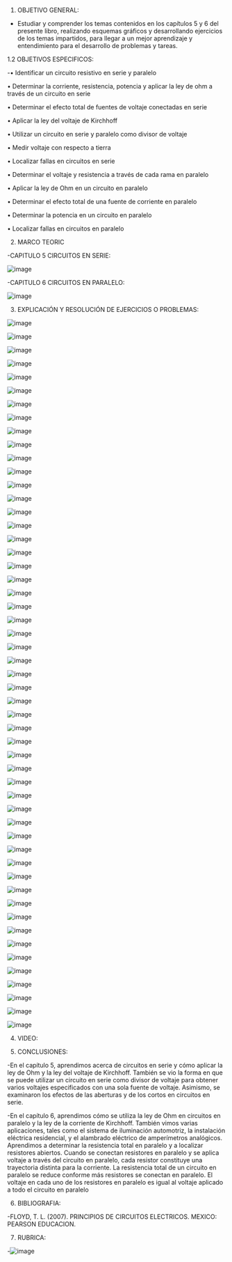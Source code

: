 1. OBJETIVO GENERAL:
-  Estudiar y comprender los temas contenidos en los capítulos 5 y 6 del presente libro, realizando esquemas gráficos y desarrollando ejercicios de los temas impartidos, para llegar a un mejor aprendizaje y entendimiento para el desarrollo de problemas y tareas.

1.2  OBJETIVOS ESPECIFICOS:

-•	Identificar un circuito resistivo en serie y paralelo

•	Determinar la corriente, resistencia, potencia y aplicar la ley de ohm a través de un circuito en serie

•	Determinar el efecto total de fuentes de voltaje conectadas en serie

•	Aplicar la ley del voltaje de Kirchhoff

•	Utilizar un circuito en serie y paralelo como divisor de voltaje

•	Medir voltaje con respecto a tierra

•	Localizar fallas en circuitos en serie

•	Determinar el voltaje y resistencia a través de cada rama en paralelo

•	Aplicar la ley de Ohm en un circuito en paralelo

•	Determinar el efecto total de una fuente de corriente en paralelo

•	Determinar la potencia en un circuito en paralelo

•	Localizar fallas en circuitos en paralelo


2. MARCO TEORIC

-CAPITULO 5 CIRCUITOS EN SERIE:


![image](https://user-images.githubusercontent.com/105897327/173272482-b270fe19-9280-4aca-97a5-ea2cb1b9be0c.png)

-CAPITULO 6 CIRCUITOS EN PARALELO:


![image](https://user-images.githubusercontent.com/105897327/173272502-f3823cf0-8285-4f6c-9277-a2c8cfc55448.png)


3. EXPLICACIÓN Y RESOLUCIÓN DE EJERCICIOS O PROBLEMAS:

![image](https://user-images.githubusercontent.com/105897327/173272966-801068df-f7c1-4cfb-9133-e6d15f160bd8.png)

![image](https://user-images.githubusercontent.com/105897327/173272992-b63ebaeb-2b0f-4b9e-b8a0-a84136cd1708.png)

![image](https://user-images.githubusercontent.com/105897327/173273020-4cfefdef-8048-4b73-b4a0-5fc033c4a4c8.png)

![image](https://user-images.githubusercontent.com/105897327/173273034-c87dc6f7-d412-4b26-b539-f607c6c2f193.png)

![image](https://user-images.githubusercontent.com/105897327/173273100-9c5bf260-2927-4eae-a541-4c4038b9d604.png)

![image](https://user-images.githubusercontent.com/105897327/173273122-4a55c990-d009-4ea7-8a82-80b6b338ed1d.png)

![image](https://user-images.githubusercontent.com/105897327/173273147-ebcfe9d2-d690-4819-87b4-7b6cc1ae7a5e.png)

![image](https://user-images.githubusercontent.com/105897327/173273166-e91e7e0e-6cd0-460b-ad93-fff44e258eb8.png)

![image](https://user-images.githubusercontent.com/105897327/173273225-d226ecdb-9f02-4986-84e6-caae467fd43a.png)

![image](https://user-images.githubusercontent.com/105897327/173273249-2a395107-fb49-47f9-904d-b81452fad176.png)

![image](https://user-images.githubusercontent.com/105897327/173273290-bcd27141-c475-4110-8eb3-de9f1f7eff98.png)

![image](https://user-images.githubusercontent.com/105897327/173273323-d843e799-a5d6-4038-b263-7a4ab71b17af.png)


![image](https://user-images.githubusercontent.com/105897327/173273362-273cfe0a-9cf3-42c4-bdf7-153e3ba58c24.png)

![image](https://user-images.githubusercontent.com/105897327/173273397-0f9d3742-0277-41f2-9f86-93ab650bec51.png)

![image](https://user-images.githubusercontent.com/105897327/173273464-7a27fd7d-92dc-4066-92b9-fdfb3bde826a.png)

![image](https://user-images.githubusercontent.com/105897327/173273486-0695357d-f78c-4b7b-a636-343f2d2c8ee0.png)

![image](https://user-images.githubusercontent.com/105897327/173273517-1825a9ea-557d-44b8-9581-98718edbdd7a.png)

![image](https://user-images.githubusercontent.com/105897327/173273546-eda7eadd-aedf-4ca0-85e2-b6cc3abebc9f.png)

![image](https://user-images.githubusercontent.com/105897327/173273577-f6ef2cda-9df0-4562-b3de-65de4268ff99.png)

![image](https://user-images.githubusercontent.com/105897327/173273683-4cfb08a8-efa2-4d36-871b-6ecc0d119bb9.png)

![image](https://user-images.githubusercontent.com/105897327/173273717-91e20e1f-50d6-4129-bab2-8dc72daab139.png)

![image](https://user-images.githubusercontent.com/105897327/173273727-14b961e7-2a97-4798-997b-9a02eb69ad18.png)

![image](https://user-images.githubusercontent.com/105897327/173273749-2aae04cb-7b10-41b9-b494-7990582e590a.png)

![image](https://user-images.githubusercontent.com/105897327/173273779-9113f1e6-2edc-4be7-997c-7199ce9ec4c3.png)

![image](https://user-images.githubusercontent.com/105897327/173273817-cc111d06-d285-4771-9e93-3f6ecd5f7272.png)

![image](https://user-images.githubusercontent.com/105897327/173273846-ed01cbb7-bc55-4e54-87e7-0f3794b0a150.png)

![image](https://user-images.githubusercontent.com/105897327/173273858-dc12fdb6-ace4-4bc8-96b4-053c7a8167b9.png)

![image](https://user-images.githubusercontent.com/105897327/173273881-bd09562e-f4b6-4b8f-8ec0-541d98e7267b.png)

![image](https://user-images.githubusercontent.com/105897327/173273902-b48ac524-2bad-42ce-8b4d-4b5f97c04609.png)

![image](https://user-images.githubusercontent.com/105897327/173273917-1d3a83b1-1502-43e4-b9a8-94b55028da69.png)

![image](https://user-images.githubusercontent.com/105897327/173273932-6168a800-c935-4db0-b9ef-f30483270cd6.png)

![image](https://user-images.githubusercontent.com/105897327/173273953-e7cdb011-5107-4786-ad8c-a202276c7785.png)

![image](https://user-images.githubusercontent.com/105897327/173273969-ced46efe-f0f9-475a-9c28-d3496f002a1f.png)

![image](https://user-images.githubusercontent.com/105897327/173273983-f48bf04a-8993-41b0-9c31-9a5fe0d41f7d.png)

![image](https://user-images.githubusercontent.com/105897327/173274000-1a3b5c18-dba0-43a7-8562-78afe577ab5a.png)

![image](https://user-images.githubusercontent.com/105897327/173274022-2c6dba57-7bbd-4d98-ae41-d21290961c1c.png)

![image](https://user-images.githubusercontent.com/105897327/173274041-cb926a5f-2aa6-413c-bb4b-c9fe53e0ad49.png)

![image](https://user-images.githubusercontent.com/105897327/173274060-e5e52b22-e37f-43a2-92f5-6d73f9e27c26.png)

![image](https://user-images.githubusercontent.com/105897327/173274082-a3de223a-b438-41fd-ab7e-d8487777dc36.png)

![image](https://user-images.githubusercontent.com/105897327/173274099-49098161-3ad2-4fa0-ada8-edfd0dc7fc07.png)

![image](https://user-images.githubusercontent.com/105897327/173274131-05fe94b8-a302-4bf5-a892-0b8c4c50f37e.png)

![image](https://user-images.githubusercontent.com/105897327/173274150-ebdb0880-7d0f-4b4b-81ea-eecb682130c2.png)

![image](https://user-images.githubusercontent.com/105897327/173274167-6770da64-c1e0-4a7c-95c8-2b8acc2bd72b.png)

![image](https://user-images.githubusercontent.com/105897327/173274186-7c2533d9-403b-4e48-aa94-b52371d2a92c.png)

![image](https://user-images.githubusercontent.com/105897327/173274201-6dec8b23-3016-4421-bc95-00cf07f6c3ab.png)

![image](https://user-images.githubusercontent.com/105897327/173274221-b365cb60-0e39-47c0-9280-7dd948fd08ce.png)

![image](https://user-images.githubusercontent.com/105897327/173274240-8621fc57-d102-4142-83ac-76dacf23f535.png)

![image](https://user-images.githubusercontent.com/105897327/173274265-7f745306-542a-4e06-a6ac-bcb2a63f8584.png)

![image](https://user-images.githubusercontent.com/105897327/173274281-dc0a32ef-896b-4d3e-9d8c-0be2791ea53f.png)

![image](https://user-images.githubusercontent.com/105897327/173274294-317ee1dd-f982-4750-a005-d548dc58c5ed.png)

![image](https://user-images.githubusercontent.com/105897327/173274319-7b6538f1-1c76-409e-8e7a-86450f271b9c.png)

![image](https://user-images.githubusercontent.com/105897327/173274337-72a53302-0cc1-4340-bcba-98738c76a93a.png)

![image](https://user-images.githubusercontent.com/105897327/173274367-459ab689-b3e5-4801-92d9-3143f006c050.png)



4. VIDEO:


5. CONCLUSIONES:

-En el capítulo 5, aprendimos acerca de circuitos en serie y cómo aplicar la ley de Ohm y la ley del voltaje de Kirchhoff. También se vio la forma en que se puede utilizar un circuito en serie como divisor de voltaje para obtener varios voltajes especificados con una sola fuente de voltaje. Asimismo, se examinaron los efectos de las aberturas y de los cortos en circuitos en serie.

-En el capítulo 6, aprendimos cómo se utiliza la ley de Ohm en circuitos en paralelo y la ley de la corriente de Kirchhoff. También vimos varias aplicaciones, tales como el sistema de iluminación automotriz, la instalación eléctrica residencial, y el alambrado eléctrico de amperímetros analógicos. Aprendimos a determinar la resistencia total en paralelo y a localizar resistores abiertos. Cuando se conectan resistores en paralelo y se aplica voltaje a través del circuito en paralelo, cada resistor constituye una trayectoria distinta para la corriente. La resistencia total de un circuito en paralelo se reduce conforme más resistores se conectan en paralelo. El voltaje en cada uno de los resistores en paralelo es igual al voltaje aplicado a todo el circuito en paralelo

6. BIBLIOGRAFIA:

-FLOYD, T. L. (2007). PRINCIPIOS DE CIRCUITOS ELECTRICOS. MEXICO: PEARSON EDUCACION.

7. RUBRICA:

-![image](https://user-images.githubusercontent.com/105897327/170218711-e4182641-35ef-44bc-a08e-b6f501d03b7b.png)




